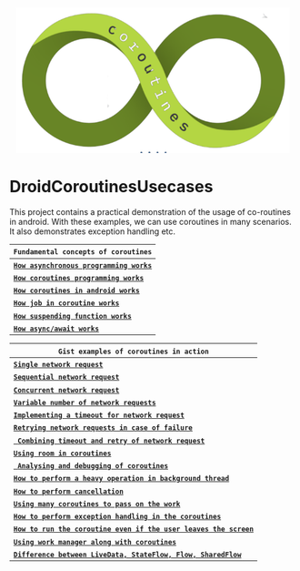 <p align="center">
    <img src="documentation/images/coroutines.png" height="256" />
</p>

# DroidCoroutinesUsecases
This project contains a practical demonstration of the usage of co-routines in android. With these examples, we can use coroutines in many scenarios. It also demonstrates exception handling etc.

| **` Fundamental concepts of coroutines `** |
| - |
| [**`How asynchronous programming works`**](https://github.com/devrath/DroidCoroutinesUsecases/wiki/How-asynchronous-programming-works) |
| [**`How coroutines programming works`**](https://github.com/devrath/DroidCoroutinesUsecases/wiki/How-coroutines-programming-works) |
| [**`How coroutines in android works`**](https://github.com/devrath/DroidCoroutinesUsecases/wiki/How-coroutines-in-android-works) |
| [**`How job in coroutine works`**](https://github.com/devrath/DroidCoroutinesUsecases/wiki/How-Job-in-coroutine-works) |
| [**`How suspending function works`**](https://github.com/devrath/DroidCoroutinesUsecases/wiki/How-suspending-functions-works) |
| [**`How async/await works`**](https://github.com/devrath/DroidCoroutinesUsecases/wiki/How-async-await-works) |



| **` Gist examples of coroutines in action `** |
| - |
| [**`Single network request`**](https://github.com/devrath/DroidCoroutinesUsecases/wiki/Single-network-request) |
| [**`Sequential network request`**](https://github.com/devrath/DroidCoroutinesUsecases/wiki/Sequential-network-request) |
| [**`Concurrent network request`**](https://github.com/devrath/DroidCoroutinesUsecases/wiki/Concurrent-network-request) |
| [**`Variable number of network requests`**](https://github.com/devrath/DroidCoroutinesUsecases/wiki/Variable-number-of-network-requests) |
| [**`Implementing a timeout for network request`**](https://github.com/devrath/DroidCoroutinesUsecases/wiki/Implementing-a-timeout-for-network-request) |
| [**`Retrying network requests in case of failure`**](https://github.com/devrath/DroidCoroutinesUsecases/wiki/Retrying-network-requests-in-case-of-failure) |
| [**` Combining timeout and retry of network request`**](https://github.com/devrath/DroidCoroutinesUsecases/wiki/Combining-timeout-and-retry-of-network-request) |
| [**`Using room in coroutines`**](https://github.com/devrath/DroidCoroutinesUsecases/wiki/Using-room-in-coroutines) |
| [**` Analysing and debugging of coroutines`**](https://github.com/devrath/DroidCoroutinesUsecases/wiki/Analysing-and-debugging-of-coroutines) |
| [**`How to perform a heavy operation in background thread`**](https://github.com/devrath/DroidCoroutinesUsecases/wiki/How-to-perform-a-heavy-operation-in-background-thread) |
| [**`How to perform cancellation`**](https://github.com/devrath/DroidCoroutinesUsecases/wiki/How-to-perform-cancellation) |
| [**`Using many coroutines to pass on the work`**](https://github.com/devrath/DroidCoroutinesUsecases/wiki/Using-many-coroutines-to-pass-on-the-work) |
| [**`How to perform exception handling in the coroutines`**](https://github.com/devrath/DroidCoroutinesUsecases/wiki/How-to-perform-exception-handling-in-the-coroutines) |
| [**`How to run the coroutine even if the user leaves the screen`**](https://github.com/devrath/DroidCoroutinesUsecases/wiki/How-to-run-the-coroutine-even-if-the-user-leaves-the-screen) |
| [**`Using work manager along with coroutines`**](https://github.com/devrath/DroidCoroutinesUsecases/wiki/Using-work-manager-along-with-coroutines) |
| [**`Difference between LiveData, StateFlow, Flow, SharedFlow`**](https://github.com/devrath/DroidCoroutinesUsecases/wiki/Difference-between-LiveData,-StateFlow,-Flow,-SharedFlow) |
